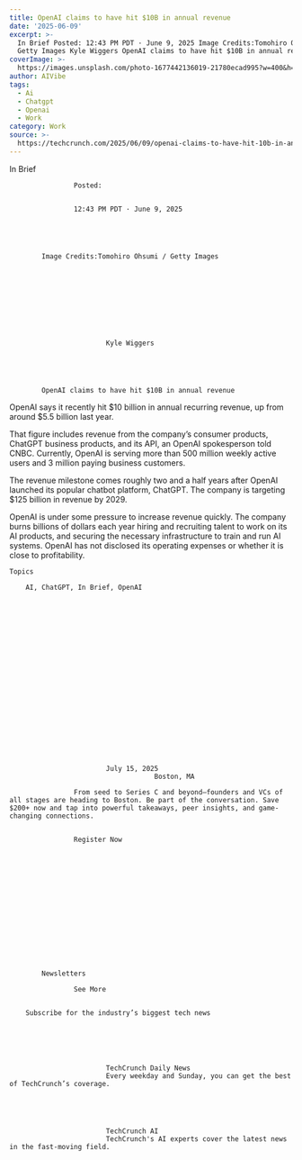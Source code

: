 ```yaml
---
title: OpenAI claims to have hit $10B in annual revenue
date: '2025-06-09'
excerpt: >-
  In Brief Posted: 12:43 PM PDT · June 9, 2025 Image Credits:Tomohiro Ohsumi /
  Getty Images Kyle Wiggers OpenAI claims to have hit $10B in annual revenu...
coverImage: >-
  https://images.unsplash.com/photo-1677442136019-21780ecad995?w=400&h=200&fit=crop&auto=format
author: AIVibe
tags:
  - Ai
  - Chatgpt
  - Openai
  - Work
category: Work
source: >-
  https://techcrunch.com/2025/06/09/openai-claims-to-have-hit-10b-in-annual-revenue/
---
```

In Brief

				
				
					Posted:
					

					12:43 PM PDT · June 9, 2025
				
				
			
			

			Image Credits:Tomohiro Ohsumi / Getty Images

			

	
		
							
											
									
					
		
							Kyle Wiggers
					
	



			OpenAI claims to have hit $10B in annual revenue

			
OpenAI says it recently hit $10 billion in annual recurring revenue, up from around $5.5 billion last year.

That figure includes revenue from the company’s consumer products, ChatGPT business products, and its API, an OpenAI spokesperson told CNBC. Currently, OpenAI is serving more than 500 million weekly active users and 3 million paying business customers.


	
	




	
	



The revenue milestone comes roughly two and a half years after OpenAI launched its popular chatbot platform, ChatGPT. The company is targeting $125 billion in revenue by 2029. 

OpenAI is under some pressure to increase revenue quickly. The company burns billions of dollars each year hiring and recruiting talent to work on its AI products, and securing the necessary infrastructure to train and run AI systems. OpenAI has not disclosed its operating expenses or whether it is close to profitability.


			
	Topics
	
		AI, ChatGPT, In Brief, OpenAI	


		
		

		
		
			



	
	






	
					
				
							July 15, 2025
										Boston, MA
					
					From seed to Series C and beyond—founders and VCs of all stages are heading to Boston. Be part of the conversation. Save $200+ now and tap into powerful takeaways, peer insights, and game-changing connections.
							
				
					Register Now									
			
			



		
		
	
	

	
	

		
	
		
			Newsletters
							
					See More
				
					
		Subscribe for the industry’s biggest tech news
	
	
		
			
									
						
							TechCrunch Daily News
							Every weekday and Sunday, you can get the best of TechCrunch’s coverage.
							
						
					
									
						
							TechCrunch AI
							TechCrunch's AI experts cover the latest news in the fast-moving field.
							
						
					
									
						
